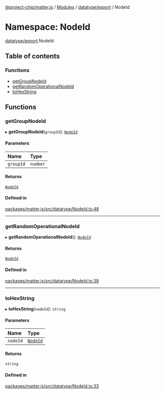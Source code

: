 [@project-chip/matter.js](../README.md) / [Modules](../modules.md) / [datatype/export](datatype_export.md) / NodeId

# Namespace: NodeId

[datatype/export](datatype_export.md).NodeId

## Table of contents

### Functions

- [getGroupNodeId](datatype_export.NodeId.md#getgroupnodeid)
- [getRandomOperationalNodeId](datatype_export.NodeId.md#getrandomoperationalnodeid)
- [toHexString](datatype_export.NodeId.md#tohexstring)

## Functions

### getGroupNodeId

▸ **getGroupNodeId**(`groupId`): [`NodeId`](datatype_export.md#nodeid)

#### Parameters

| Name | Type |
| :------ | :------ |
| `groupId` | `number` |

#### Returns

[`NodeId`](datatype_export.md#nodeid)

#### Defined in

[packages/matter.js/src/datatype/NodeId.ts:48](https://github.com/project-chip/matter.js/blob/ac2c2688/packages/matter.js/src/datatype/NodeId.ts#L48)

___

### getRandomOperationalNodeId

▸ **getRandomOperationalNodeId**(): [`NodeId`](datatype_export.md#nodeid)

#### Returns

[`NodeId`](datatype_export.md#nodeid)

#### Defined in

[packages/matter.js/src/datatype/NodeId.ts:39](https://github.com/project-chip/matter.js/blob/ac2c2688/packages/matter.js/src/datatype/NodeId.ts#L39)

___

### toHexString

▸ **toHexString**(`nodeId`): `string`

#### Parameters

| Name | Type |
| :------ | :------ |
| `nodeId` | [`NodeId`](datatype_export.md#nodeid) |

#### Returns

`string`

#### Defined in

[packages/matter.js/src/datatype/NodeId.ts:33](https://github.com/project-chip/matter.js/blob/ac2c2688/packages/matter.js/src/datatype/NodeId.ts#L33)
